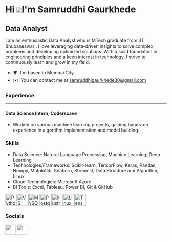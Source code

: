 <!--
## Hi there 👋
**samruddhi3012/samruddhi3012** is a ✨ _special_ ✨ repository because its `README.md` (this file) appears on your GitHub profile.


Here are some ideas to get you started:

- 🔭 I’m currently working on ...
- 🌱 I’m currently learning ...
- 👯 I’m looking to collaborate on ...
- 🤔 I’m looking for help with ...
- 💬 Ask me about ...
- 📫 How to reach me: ...
- 😄 Pronouns: ...
- ⚡ Fun fact: ...
Skills:  Machine Learning | SQL | Python | Tableau | Deep Learning | Natural Language Processing | Data Structure | Algorithm 
--> 


Hi ![](https://user-images.githubusercontent.com/18350557/176309783-0785949b-9127-417c-8b55-ab5a4333674e.gif)I'm Samruddhi Gaurkhede
===========================================================================================================================================

Data Analyst
------------

I am an enthusiastic Data Analyst who is MTech graduate from IIT Bhubaneswar . I love leveraging data-driven insights to solve complex problems and developing optimized solutions. With a solid foundation in engineering principles and a keen interest in technology, I strive to continuously learn and grow in my field.

* 🌍  I'm based in Mumbai City
* ✉️  You can contact me at [samruddhigaurkhede30@gmail.com](mailto:samruddhigaurkhede30@gmail.com)

### Experience
---
#### Data Science Intern, Coderscave
* Worked on various machine learning projects, gaining hands-on experience in algorithm implementation and model building.

### Skills

* Data Science: Natural Language Processing, Machine Learning, Deep Learning
* Technologies/Frameworks: Scikit-learn, TensorFlow, Keras, Pandas, Numpy, Matplotlib, Seaborn, Streamlit, Data Structure and Algorithm, Linux
* Cloud Technologies: Microsoft Azure
* BI Tools: Excel, Tableau, Power BI, Git & GitHub


<p align="left">
<a href="https://www.python.org/" target="_blank" rel="noreferrer"><img src="https://raw.githubusercontent.com/danielcranney/readme-generator/main/public/icons/skills/python-colored.svg" width="36" height="36" alt="Python" /></a><a href="https://code.visualstudio.com/" target="_blank" rel="noreferrer"><img src="https://raw.githubusercontent.com/danielcranney/readme-generator/main/public/icons/skills/visualstudiocode.svg" width="36" height="36" alt="VS Code" /></a><a href="https://www.mysql.com/" target="_blank" rel="noreferrer"><img src="https://raw.githubusercontent.com/danielcranney/readme-generator/main/public/icons/skills/mysql-colored.svg" width="36" height="36" alt="MySQL" /></a><a href="https://www.postgresql.org/" target="_blank" rel="noreferrer"><img src="https://raw.githubusercontent.com/danielcranney/readme-generator/main/public/icons/skills/postgresql-colored.svg" width="36" height="36" alt="PostgreSQL" /></a><a href="https://www.adobe.com/uk/products/illustrator.html" target="_blank" rel="noreferrer"><img src="https://raw.githubusercontent.com/danielcranney/readme-generator/main/public/icons/skills/illustrator-colored.svg" width="36" height="36" alt="Illustrator" /></a><a href="https://www.linux.org" target="_blank" rel="noreferrer"><img src="https://raw.githubusercontent.com/danielcranney/readme-generator/main/public/icons/skills/linux-colored.svg" width="36" height="36" alt="Linux" /></a><a href="https://www.tensorflow.org/" target="_blank" rel="noreferrer"><img src="https://raw.githubusercontent.com/danielcranney/readme-generator/main/public/icons/skills/tensorflow-colored.svg" width="36" height="36" alt="TensorFlow" /></a>
</p>


### Socials

<p align="left"> <a href="https://www.github.com/samruddhi3012" target="_blank" rel="noreferrer"> <picture> <source media="(prefers-color-scheme: dark)" srcset="https://raw.githubusercontent.com/danielcranney/readme-generator/main/public/icons/socials/github-dark.svg" /> <source media="(prefers-color-scheme: light)" srcset="https://raw.githubusercontent.com/danielcranney/readme-generator/main/public/icons/socials/github.svg" /> <img src="https://raw.githubusercontent.com/danielcranney/readme-generator/main/public/icons/socials/github.svg" width="32" height="32" /> </picture> </a> <a href="https://www.linkedin.com/in/samruddhigaurkhede" target="_blank" rel="noreferrer"> <picture> <source media="(prefers-color-scheme: dark)" srcset="https://raw.githubusercontent.com/danielcranney/readme-generator/main/public/icons/socials/linkedin-dark.svg" /> <source media="(prefers-color-scheme: light)" srcset="https://raw.githubusercontent.com/danielcranney/readme-generator/main/public/icons/socials/linkedin.svg" /> <img src="https://raw.githubusercontent.com/danielcranney/readme-generator/main/public/icons/socials/linkedin.svg" width="32" height="32" /> </picture> </a></p>
